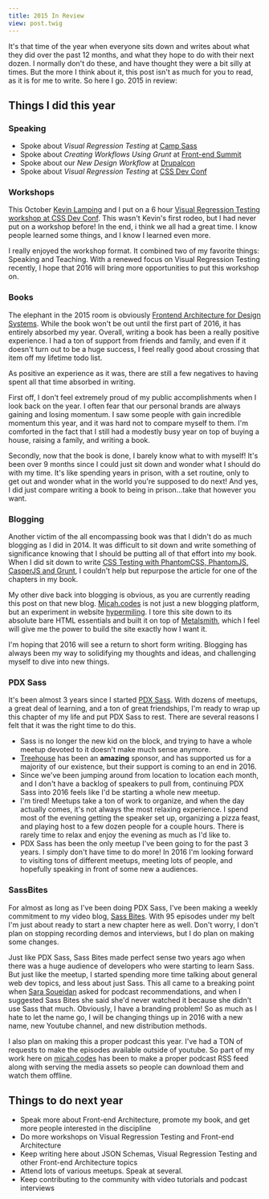 ```yaml
---
title: 2015 In Review
view: post.twig
---
```


It's that time of the year when everyone sits down and writes about what they did over the past 12 months, and what they hope to do with their next dozen. I normally don't do these, and have thought they were a bit silly at times. But the more I think about it, this post isn't as much for you to read, as it is for me to write. So here I go. 2015 in review:

## Things I did this year

### Speaking

- Spoke about _Visual Regression Testing_ at [Camp Sass](http://campsass.com/2015/)
- Spoke about _Creating Workflows Using Grunt_ at [Front-end Summit](http://environmentsforhumans.com/2015/frontend-summit/)
- Spoke about our _New Design Workflow_ at [Drupalcon](https://events.drupal.org/losangeles2015/sessions/new-design-workflow)
- Spoke about _Visual Regression Testing_ at [CSS Dev Conf](http://cssdevconf2015.sched.org/event/3oUv/visual-regression-testing-regtest)

### Workshops

This October [Kevin Lamping](https://twitter.com/klamping) and I put on a 6 hour [Visual Regression Testing workshop at CSS Dev Conf](http://cssdevconf2015.sched.org/event/3qL1/up-and-running-with-visual-regression-testing-workshop). This wasn't Kevin's first rodeo, but I had never put on a workshop before! In the end, i think we all had a great time. I know people learned some things, and I know I learned even more.

I really enjoyed the workshop format. It combined two of my favorite things: Speaking and Teaching. With a renewed focus on Visual Regression Testing recently, I hope that 2016 will bring more opportunities to put this workshop on.

### Books

The elephant in the 2015 room is obviously [Frontend Architecture for Design Systems](http://www.amazon.com/Frontend-Architecture-Design-Systems-Sustainable/dp/1491926783). While the book won't be out until the first part of 2016, it has entirely absorbed my year. Overall, writing a book has been a really positive experience. I had a ton of support from friends and family, and even if it doesn't turn out to be a huge success, I feel really good about crossing that item off my lifetime todo list.

As positive an experience as it was, there are still a few negatives to having spent all that time absorbed in writing.

First off, I don't feel extremely proud of my public accomplishments when I look back on the year. I often fear that our personal brands are always gaining and losing momentum. I saw some people with gain incredible momentum this year, and it was hard not to compare myself to them. I'm comforted in the fact that I still had a modestly busy year on top of buying a house, raising a family, and writing a book.

Secondly, now that the book is done, I barely know what to with myself! It's been over 9 months since I could just sit down and wonder what I should do with my time. It's like spending years in prison, with a set routine, only to get out and wonder what in the world you're supposed to do next! And yes, I did just compare writing a book to being in prison...take that however you want.

### Blogging

Another victim of the all encompassing book was that I didn't do as much blogging as I did in 2014. It was difficult to sit down and write something of significance knowing that I should be putting all of that effort into my book. When I did sit down to write [CSS Testing with PhantomCSS, PhantomJS, CasperJS and Grunt](https://www.phase2technology.com/blog/css-testing-with-phantomcss-phantomjs-casperjs-and-grunt/), I couldn't help but repurpose the article for one of the chapters in my book.

My other dive back into blogging is obvious, as you are currently reading this post on that new blog. [Micah.codes](https://micah.codes) is not just a new blogging platform, but an experiment in website [hypermiling](http://www.wikihow.com/Hypermile). I tore this site down to its absolute bare HTML essentials and built it on top of [Metalsmith](http://www.metalsmith.io/), which I feel will give me the power to build the site exactly how I want it.

I'm hoping that 2016 will see a return to short form writing. Blogging has always been my way to solidifying my thoughts and ideas, and challenging myself to dive into new things.

### PDX Sass

It's been almost 3 years since I started [PDX Sass](https://twitter.com/pdxsass). With dozens of meetups, a great deal of learning, and a ton of great friendships, I'm ready to wrap up this chapter of my life and put PDX Sass to rest. There are several reasons I felt that it was the right time to do this.

- Sass is no longer the new kid on the block, and trying to have a whole meetup devoted to it doesn't make much sense anymore.
- [Treehouse](https://teamtreehouse.com/) has been an __amazing__ sponsor, and has supported us for a majority of our existence, but their support is coming to an end in 2016.
- Since we've been jumping around from location to location each month, and I don't have a backlog of speakers to pull from, continuing PDX Sass into 2016 feels like I'd be starting a whole new meetup.
- I'm tired! Meetups take a ton of work to organize, and when the day actually comes, it's not always the most relaxing experience. I spend most of the evening getting the speaker set up, organizing a pizza feast, and playing host to a few dozen people for a couple hours. There is rarely time to relax and enjoy the evening as much as I'd like to.
- PDX Sass has been the only meetup I've been going to for the past 3 years. I simply don't have time to do more! In 2016 I'm looking forward to visiting tons of different meetups, meeting lots of people, and hopefully speaking in front of some new a audiences.

### SassBites

For almost as long as I've been doing PDX Sass, I've been making a weekly commitment to my video blog, [Sass Bites](https://www.youtube.com/user/sassbites). With 95 episodes under my belt I'm just about ready to start a new chapter here as well. Don't worry, I don't plan on stopping recording demos and interviews, but I do plan on making some changes.

Just like PDX Sass, Sass Bites made perfect sense two years ago when there was a huge audience of developers who were starting to learn Sass. But just like the meetup, I started spending more time talking about general web dev topics, and less about just Sass. This all came to a breaking point when [Sara Soueidan](https://twitter.com/SaraSoueidan) asked for podcast recommendations, and when I suggested Sass Bites she said she'd never watched it because she didn't use Sass that much. Obviously, I have a branding problem! So as much as I hate to let the name go, I will be changing things up in 2016 with a new name, new Youtube channel, and new distribution methods.

I also plan on making this a proper podcast this year. I've had a TON of requests to make the episodes available outside of youtube. So part of my work here on [micah.codes](https://micah.codes) has been to make a proper podcast RSS feed along with serving the media assets so people can download them and watch them offline.

## Things to do next year

- Speak more about Front-end Architecture, promote my book, and get more people interested in the discipline
- Do more workshops on Visual Regression Testing and Front-end Architecture
- Keep writing here about JSON Schemas, Visual Regression Testing and other Front-end Architecture topics
- Attend lots of various meetups. Speak at several.
- Keep contributing to the community with video tutorials and podcast interviews
